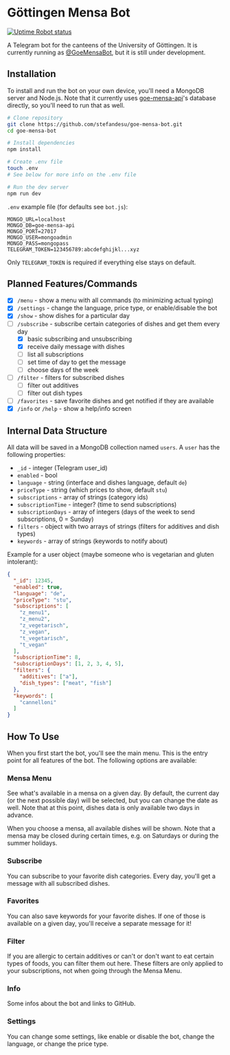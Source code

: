 # Göttingen Mensa Bot

[![Uptime Robot status](https://img.shields.io/uptimerobot/status/m781866919-2035cabaabfb29a4f73f4896.svg?label=Bot)](https://stats.uptimerobot.com/vZQ21igKB)

A Telegram bot for the canteens of the University of Göttingen. It is currently running as [@GoeMensaBot](https://t.me/GoeMensaBot), but it is still under development.

## Installation

To install and run the bot on your own device, you'll need a MongoDB server and Node.js. Note that it currently uses [goe-mensa-api](https://github.com/stefandesu/goe-mensa-api)'s database directly, so you'll need to run that as well.

```bash
# Clone repository
git clone https://github.com/stefandesu/goe-mensa-bot.git
cd goe-mensa-bot

# Install dependencies
npm install

# Create .env file
touch .env
# See below for more info on the .env file

# Run the dev server
npm run dev
```

`.env` example file (for defaults see `bot.js`):

```
MONGO_URL=localhost
MONGO_DB=goe-mensa-api
MONGO_PORT=27017
MONGO_USER=mongoadmin
MONGO_PASS=mongopass
TELEGRAM_TOKEN=123456789:abcdefghijkl...xyz
```

Only `TELEGRAM_TOKEN` is required if everything else stays on default.

## Planned Features/Commands

- [x] `/menu` - show a menu with all commands (to minimizing actual typing)
- [x] `/settings` - change the language, price type, or enable/disable the bot
- [x] `/show` - show dishes for a particular day
- [ ] `/subscribe` - subscribe certain categories of dishes and get them every day
  - [x] basic subscribing and unsubscribing
  - [x] receive daily message with dishes
  - [ ] list all subscriptions
  - [ ] set time of day to get the message
  - [ ] choose days of the week
- [ ] `/filter` - filters for subscribed dishes
  - [ ] filter out additives
  - [ ] filter out dish types
- [ ] `/favorites` - save favorite dishes and get notified if they are available
- [x] `/info` or `/help` - show a help/info screen

## Internal Data Structure
All data will be saved in a MongoDB collection named `users`. A `user` has the following properties:

- `_id` - integer (Telegram user_id)
- `enabled` - bool
- `language` - string (interface and dishes language, default `de`)
- `priceType` - string (which prices to show, default `stu`)
- `subscriptions` - array of strings (category ids)
- `subscriptionTime` - integer? (time to send subscriptions)
- `subscriptionDays` - array of integers (days of the week to send subscriptions, 0 = Sunday)
- `filters` - object with two arrays of strings (filters for additives and dish types)
- `keywords` - array of strings (keywords to notify about)

Example for a user object (maybe someone who is vegetarian and gluten intolerant):

``` json
{
  "_id": 12345,
  "enabled": true,
  "language": "de",
  "priceType": "stu",
  "subscriptions": [
    "z_menu1",
    "z_menu2",
    "z_vegetarisch",
    "z_vegan",
    "t_vegetarisch",
    "t_vegan"
  ],
  "subscriptionTime": 8,
  "subscriptionDays": [1, 2, 3, 4, 5],
  "filters": {
    "additives": ["a"],
    "dish_types": ["meat", "fish"]
  },
  "keywords": [
    "cannelloni"
  ]
}
```

## How To Use
When you first start the bot, you'll see the main menu. This is the entry point for all features of the bot. The following options are available:

### Mensa Menu
See what's available in a mensa on a given day. By default, the current day (or the next possible day) will be selected, but you can change the date as well. Note that at this point, dishes data is only available two days in advance.

When you choose a mensa, all available dishes will be shown. Note that a mensa may be closed during certain times, e.g. on Saturdays or during the summer holidays.

### Subscribe
You can subscribe to your favorite dish categories. Every day, you'll get a message with all subscribed dishes.

### Favorites
You can also save keywords for your favorite dishes. If one of those is available on a given day, you'll receive a separate message for it!

### Filter
If you are allergic to certain additives or can't or don't want to eat certain types of foods, you can filter them out here. These filters are only applied to your subscriptions, not when going through the Mensa Menu.

### Info
Some infos about the bot and links to GitHub.

### Settings
You can change some settings, like enable or disable the bot, change the language, or change the price type.